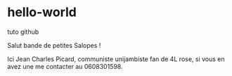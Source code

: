 # hello-world
tuto github


Salut bande de petites Salopes ! 

Ici Jean Charles Picard, communiste unijambiste  fan de 4L rose, si vous en avez une me contacter au 0608301598.
